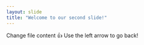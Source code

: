 ```yaml
---
layout: slide
title: "Welcome to our second slide!"
---
```

Change file content :+1:
Use the left arrow to go back!
